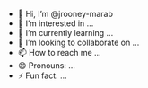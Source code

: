 - 👋 Hi, I’m @jrooney-marab
- 👀 I’m interested in ...
- 🌱 I’m currently learning ...
- 💞️ I’m looking to collaborate on ...
- 📫 How to reach me ...
- 😄 Pronouns: ...
- ⚡ Fun fact: ...

<!---
jrooney-marab/jrooney-marab is a ✨ special ✨ repository because its `README.md` (this file) appears on your GitHub profile.
You can click the Preview link to take a look at your changes.
--->
